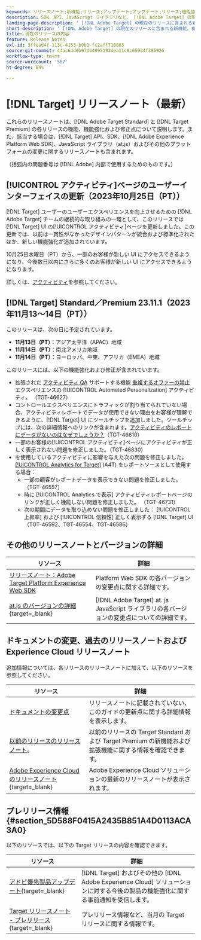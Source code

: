```yaml
---
keywords: リリースノート;新機能;リリース;アップデート;アップデート;リリース;機能強化;機能強化;修正;バグ修正;アップデート
description: SDK、API、JavaScript ライブラリなど、 [!DNL Adobe Target] の現在のリリースに含まれている新機能、機能強化および修正について説明します。
landing-page-description: ' [!DNL Adobe Target] の現在のリリースに含まれる新機能、機能強化、修正点について説明します。'
short-description: ' [!DNL Adobe Target] の現在のリリースに含まれる新機能、機能強化、修正点について説明します。'
title: 現在のリリースの内容
feature: Release Notes
exl-id: 3ffead4f-113c-4153-b0b1-fc2aff710063
source-git-commit: 44ac64d0b97db4995193dea11c0c65934f386926
workflow-type: tm+mt
source-wordcount: '567'
ht-degree: 84%

---
```


# [!DNL Target] リリースノート（最新）

これらのリリースノートは、[!DNL Adobe Target Standard] と [!DNL Target Premium] の各リリースの機能、機能強化および修正点について説明します。また、該当する場合は、[!DNL Target] API、SDK、[!DNL Adobe Experience Platform Web SDK]、JavaScript ライブラリ（at.js）およびその他のプラットフォームの変更に関するリリースノートも含まれます。

（括弧内の問題番号は [!DNL Adobe] 内部で使用するためのものです。）

## [!UICONTROL アクティビティ]ページのユーザーインターフェイスの更新（2023年10月25日（PT））

[!DNL Target] ユーザーのユーザーエクスペリエンスを向上させるための [!DNL Adobe Target] チームの継続的な取り組みの一環として、このリリースでは [!DNL Target] UI の[!UICONTROL アクティビティ]ページを更新しました。この更新では、以前は一貫性がなかったデザインパターンが統合および標準化されたほか、新しい機能強化が追加されています。

10月25日水曜日（PT）から、一部のお客様が新しい UI にアクセスできるようになり、今後数日以内にさらに多くのお客様が新しい UI にアクセスできるようになります。

詳しくは、[アクティビティ](/help/main/c-activities/activities.md)を参照してください。

## [!DNL Target] Standard／Premium 23.11.1（2023年11月13～14日（PT））

このリリースは、次の日に予定されています。

* **11月13日（PT）**：アジア太平洋（APAC）地域
* **11月14日（PT）**：南北アメリカ地域
* **11月14日（PT）**：ヨーロッパ、中東、アフリカ（EMEA）地域

このリリースには、以下の機能強化および修正が含まれています。

* 拡張された [アクティビティ QA](/help/main/c-activities/c-activity-qa/activity-qa.md) サポートする機能 [重複するオファーの禁止](/help/main/c-activities/t-automated-personalization/managing-exclusions.md) エクスペリエンスの [!UICONTROL Automated Personalization] アクティビティ。 （TGT-46627）
* コントロールエクスペリエンスにトラフィックが割り当てられていない場合、アクティビティレポートでデータが使用できない理由をお客様が理解できるように、[!DNL Target] UI にツールチップを追加しました。ツールチップには、次の詳細情報へのリンクが含まれます。[アクティビティのレポートにデータがないのはなぜでしょうか？](/help/main/c-reports/reporting-frequently-asked-questions.md#section_E4722F6445884130951DF79981C8289B)（TGT-46610）
* 一部のお客様の[!UICONTROL アクティビティ]ページにアクティビティが正しく表示されない問題を修正しました。（TGT-46830）
* を使用しているアクティビティに影響を与えた次の問題を修正しました。 [[!UICONTROL Analytics for Target]](/help/main/c-integrating-target-with-mac/a4t/a4t.md) (A4T) をレポートソースとして使用する場合：
   * 一部の顧客がレポートデータを表示できない問題を修正しました。 （TGT-46557）
   * 時に [!UICONTROL Analytics で表示] アクティビティレポートページのリンクが正しく機能しない問題を修正しました。 （TGT-46731）
   * 次の期間にデータを取り込めない問題を修正しました： [!UICONTROL 上昇率] および [!UICONTROL 信頼性] 正しく表示する [!DNL Target] UI （TGT-46592、TGT-46554、TGT-46586）

## その他のリリースノートとバージョンの詳細

| リソース | 詳細 |
|--- |--- |
| [リリースノート：Adobe Target Platform Experience Web SDK](https://experienceleague.adobe.com/docs/experience-platform/edge/release-notes.html?lang=ja) | Platform Web SDK の各バージョンの変更点に関する詳細です。 |
| [at.js のバージョンの詳細](https://experienceleague.corp.adobe.com/docs/target-dev/developer/client-side/at-js-implementation/target-atjs-versions.html?lang=ja){target=_blank} | [!DNL Adobe Target] at. js JavaScript ライブラリの各バージョンの変更点についての詳細です。 |

## ドキュメントの変更、過去のリリースノートおよび Experience Cloud リリースノート

追加情報については、各リリースのリリースノートに加えて、以下のリソースを参照してください。

| リソース | 詳細 |
|--- |--- |
| [ドキュメントの変更点](/help/main/r-release-notes/doc-change.md) | リリースノートに記載されていない、このガイドの更新点に関する詳細情報を表示します。 |
| [以前のリリースのリリースノート](/help/main/r-release-notes/release-notes-for-previous-releases.md)。 | 以前のリリースの Target Standard および Target Premium の新機能および拡張機能に関する情報を確認できます。 |
| [Adobe Experience Cloud のリリースノート](https://experienceleague.adobe.com/docs/release-notes/experience-cloud/current.html?lang=ja){target=_blank} | Adobe Experience Cloud ソリューションの最新のリリースノートが表示されます。 |

## プレリリース情報 {#section_5D588F0415A2435B851A4D0113ACA3A0}

以下のリソースでは、以下の Target リリースの内容を確認できます。

| リソース | 詳細 |
|--- |--- |
| [アドビ優先製品アップデート](https://www.adobe.com/subscription/priority-product-update.html){target=_blank} | [!DNL Target] およびその他の [!DNL Adobe Experience Cloud] ソリューションに対する今後の製品の機能強化に関する事前通知を受信します。 |
| [Target リリースノート - プレリリース](/help/main/r-release-notes/target-release-notes.md){target=_blank} | プレリリース情報など、当月の Target リリースに関する情報です。 |
